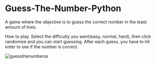 # Guess-The-Number-Python
A game where the objective is to guess the correct number in the least amount of tries. 

How to play. Select the difficulty you want(easy, normal, hard), then click randomise and you can start guessing. After each guess, you have to hit enter to see if the number is correct.

![guessthenumberss](https://github.com/Paladin734/Guess-The-Number-Python/assets/134242302/bc502b4c-f28b-4e14-8827-a40535edd787)
